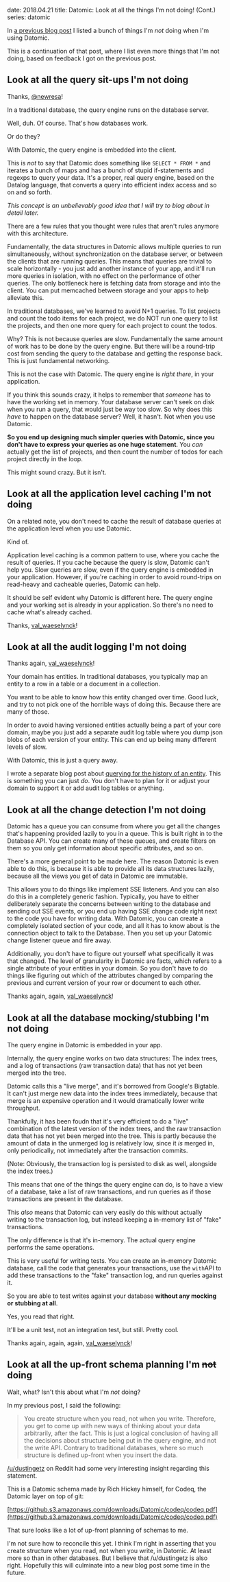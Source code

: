 date: 2018.04.21
title: Datomic: Look at all the things I'm not doing! (Cont.)
series: datomic

In [a previous blog post](http://augustl.com/blog/2018/datomic_look_at_all_the_things_i_am_not_doing/) I listed a bunch of things I'm _not_ doing when I'm using Datomic.

This is a continuation of that post, where I list even more things that I'm not doing, based on feedback I got on the previous post.


## Look at all the query sit-ups I'm not doing

Thanks, [@newresa](https://twitter.com/newresa/status/987660036682993664)!

In a traditional database, the query engine runs on the database server.

Well, duh. Of course. That's how databases work.

Or do they?

With Datomic, the query engine is embedded into the client.

This is _not_ to say that Datomic does something like `SELECT * FROM *` and iterates a bunch of maps and has a bunch of stupid if-statements and regexps to query your data. It's a proper, real query engine, based on the Datalog language, that converts a query into efficient index access and so on and so forth.

_This concept is an unbelievably good idea that I will try to blog about in detail later._

There are a few rules that you thought were rules that aren't rules anymore with this architecture.

Fundamentally, the data structures in Datomic allows multiple queries to run simultaneously, without synchronization on the database server, or between the clients that are running queries. This means that queries are trivial to scale horizontally - you just add another instance of your app, and it'll run more queries in isolation, with no effect on the performance of other queries. The only bottleneck here is fetching data from storage and into the client. You can put memcached between storage and your apps to help alleviate this.

In traditional databases, we've learned to avoid N+1 queries. To list projects and count the todo items for each project, we do NOT run one query to list the projects, and then one more query for each project to count the todos.

Why? This is not because queries are slow. Fundamentally the same amount of work has to be done by the query engine. But there will be a round-trip cost from sending the query to the database and getting the response back. This is just fundamental networking.

This is not the case with Datomic. The query engine is _right there_, in your application.

If you think this sounds crazy, it helps to remember that _someone_ has to have the working set in memory. Your database server can't seek on disk when you run a query, that would just be way too slow. So why does this _have_ to happen on the database server? Well, it hasn't. Not when you use Datomic.

**So you end up designing much simpler queries with Datomic, since you don't have to express your queries as one huge statement**. You _can_ actually get the list of projects, and then count the number of todos for each project directly in the loop.

This might sound crazy. But it isn't.

## Look at all the application level caching I'm not doing

On a related note, you don't need to cache the result of database queries at the application level when you use Datomic.

Kind of.

Application level caching is a common pattern to use, where you cache the result of queries. If you cache because the query is slow, Datomic can't help you. Slow queries are slow, even if the query engine is embedded in your application. However, if you're caching in order to avoid round-trips on read-heavy and cacheable queries, Datomic can help.


It should be self evident why Datomic is different here. The query engine and your working set is already in your application. So there's no need to cache what's already cached.

Thanks, [val_waeselynck](https://twitter.com/val_waeselynck/status/987402104804466690)!

## Look at all the audit logging I'm not doing

Thanks again, [val_waeselynck](https://twitter.com/val_waeselynck/status/987402104804466690)!

Your domain has entities. In traditional databases, you typically map an entity to a row in a table or a document in a collection.

You want to be able to know how this entity changed over time. Good luck, and try to not pick one of the horrible ways of doing this. Because there are many of those.

In order to avoid having versioned entities actually being a part of your core domain, maybe you just add a separate audit log table where you dump json blobs of each version of your entity. This can end up being many different levels of slow.

With Datomic, this is just a query away.

I wrote a separate blog post about [querying for the history of an entity](http://augustl.com/blog/2013/querying_datomic_for_history_of_entity/). This is something you can just _do_. You don't have to plan for it or adjust your domain to support it or add audit log tables or anything.

## Look at all the change detection I'm not doing

Datomic has a queue you can consume from where you get all the changes that's happening provided lazily to you in a queue. This is built right in to the Database API. You can create many of these queues, and create filters on them so you only get information about specific attributes, and so on.

There's a more general point to be made here. The reason Datomic is even able to do this, is because it is able to provide all its data structures lazily, because all the views you get of data in Datomic are immutable.

This allows you to do things like implement SSE listeners. And you can also do this in a completely generic fashion. Typically, you have to either deliberately separate the concerns between writing to the database and sending out SSE events, or you end up having SSE change code right next to the code you have for writing data. With Datomic, you can create a completely isolated section of your code, and all it has to know about is the connection object to talk to the Database. Then you set up your Datomic change listener queue and fire away. 

Additionally, you don't have to figure out yourself what specifically it was that changed. The level of granularity in Datomic are facts, which refers to a single attribute of your entities in your domain. So you don't have to do things like figuring out which of the attributes changed by comparing the previous and current version of your row or document to each other.

Thanks again, again, [val_waeselynck](https://twitter.com/val_waeselynck/status/987402104804466690)!

## Look at all the database mocking/stubbing I'm not doing

The query engine in Datomic is embedded in your app.

Internally, the query engine works on two data structures: The index trees, and a log of transactions (raw transaction data) that has not yet been merged into the tree.

Datomic calls this a "live merge", and it's borrowed from Google's Bigtable. It can't just merge new data into the index trees immediately, because that merge is an expensive operation and it would dramatically lower write throughput.

Thankfully, it has been foudn that it's very efficient to do a "live" combination of the latest version of the index trees, and the raw transaction data that has not yet been merged into the tree. This is partly because the amount of data in the unmerged log is relatively low, since it _is_ merged in, only periodically, not immediately after the transaction commits.

(Note: Obviously, the transaction log is persisted to disk as well, alongside the index trees.)

This means that one of the things the query engine can do, is to have a view of a database, take a list of raw transactions, and run queries as if those transactions are present in the database.

This _also_ means that  Datomic can very easily do this without actually writing to the transaction log, but instead keeping a in-memory list of "fake" transactions.

The only difference is that it's in-memory. The actual query engine performs the same operations.

This is very useful for writing tests. You can create an in-memory Datomic database, call the code that generates your transactions, use the `with`API to add these transactions to the "fake" transaction log, and run queries against it.

So you are able to test writes against your database **without any mocking or stubbing at all**.

Yes, you read that right.

It'll be a unit test, not an integration test, but still. Pretty cool.

Thanks again, again, again, [val_waeselynck](https://twitter.com/val_waeselynck/status/987402104804466690)!

## Look at all the up-front schema planning I'm ~~not~~ doing

Wait, what? Isn't this about what I'm _not_ doing?

In my previous post, I said the following:

> You create structure when you read, not when you write. Therefore, you get to come up with new ways of thinking about your data arbitrarily, after the fact. This is just a logical conclusion of having all the decisions about structure being put in the query engine, and not the write API. Contrary to traditional databases, where so much structure is defined up-front when you insert the data.

[/u/dustingetz](https://www.reddit.com/r/Clojure/comments/8dqes8/datomic_look_at_all_the_things_im_not_doing/dxpc1kb/) on Reddit had some very interesting insight regarding this statement.

This is a Datomic schema made by Rich Hickey himself, for Codeq, the Datomic layer on top of git:

[https://github.s3.amazonaws.com/downloads/Datomic/codeq/codeq.pdf](https://github.s3.amazonaws.com/downloads/Datomic/codeq/codeq.pdf)

That sure looks like a lot of up-front planning of schemas to me.

I'm not sure how to reconcile this yet. I think I'm right in asserting that you create structure when you read, not when you write, in Datomic. At least more so than in other databases. But I believe that /u/dustingetz is also right. Hopefully this will culminate into a new blog post some time in the future.